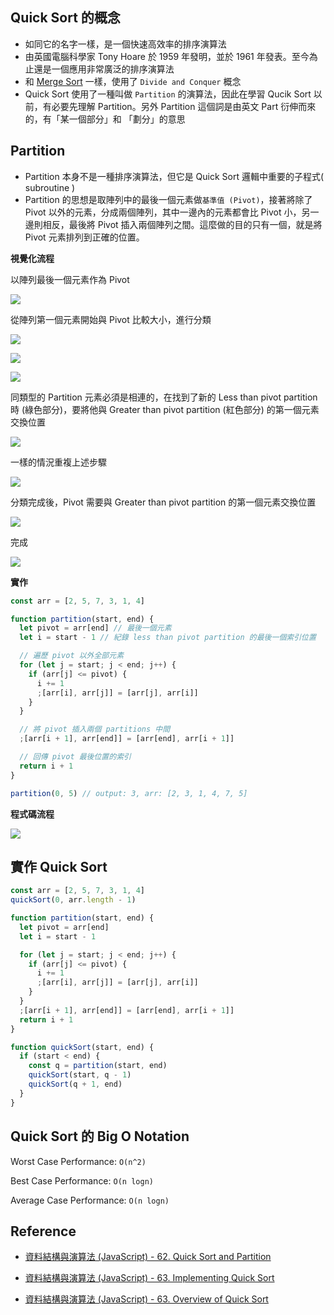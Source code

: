 ## Quick Sort 的概念

- 如同它的名字一樣，是一個快速高效率的排序演算法
- 由英國電腦科學家 Tony Hoare 於 1959 年發明，並於 1961 年發表。至今為止還是一個應用非常廣泛的排序演算法
- 和 [Merge Sort](https://github.com/dylan237/algorithms/blob/master/04_sorting-algorithms-II/01_merge-sort/README.md) 一樣，使用了 `Divide and Conquer` 概念
- Quick Sort 使用了一種叫做 `Partition` 的演算法，因此在學習 Qucik Sort 以前，有必要先理解 Partition。另外 Partition 這個詞是由英文 Part 衍伸而來的，有「某一個部分」和 「劃分」的意思

## Partition

- Partition 本身不是一種排序演算法，但它是 Quick Sort 邏輯中重要的子程式( subroutine )
- Partition 的思想是取陣列中的最後一個元素做`基準值 (Pivot)`，接著將除了 Pivot 以外的元素，分成兩個陣列，其中一邊內的元素都會比 Pivot 小，另一邊則相反，最後將 Pivot 插入兩個陣列之間。這麼做的目的只有一個，就是將 Pivot 元素排列到正確的位置。

**視覺化流程**

以陣列最後一個元素作為 Pivot

![](../../images/partition/1.jpg)

從陣列第一個元素開始與 Pivot 比較大小，進行分類

![](../../images/partition/2.jpg)

![](../../images/partition/3.jpg)

![](../../images/partition/4.jpg)

同類型的 Partition 元素必須是相連的，在找到了新的 Less than pivot partition 時 (綠色部分)，要將他與 Greater than pivot partition (紅色部分) 的第一個元素交換位置

![](../../images/partition/5.jpg)

一樣的情況重複上述步驟

![](../../images/partition/6.jpg)

分類完成後，Pivot 需要與 Greater than pivot partition 的第一個元素交換位置

![](../../images/partition/7.jpg)

完成

![](../../images/partition/8.jpg)

**實作**

```js
const arr = [2, 5, 7, 3, 1, 4]

function partition(start, end) {
  let pivot = arr[end] // 最後一個元素
  let i = start - 1 // 紀錄 less than pivot partition 的最後一個索引位置

  // 遍歷 pivot 以外全部元素
  for (let j = start; j < end; j++) {
    if (arr[j] <= pivot) {
      i += 1
      ;[arr[i], arr[j]] = [arr[j], arr[i]]
    }
  }

  // 將 pivot 插入兩個 partitions 中間
  ;[arr[i + 1], arr[end]] = [arr[end], arr[i + 1]]

  // 回傳 pivot 最後位置的索引
  return i + 1
}

partition(0, 5) // output: 3, arr: [2, 3, 1, 4, 7, 5]
```

**程式碼流程**

![](../../images/partition/partition-process.png)

## 實作 Quick Sort

```js
const arr = [2, 5, 7, 3, 1, 4]
quickSort(0, arr.length - 1)

function partition(start, end) {
  let pivot = arr[end]
  let i = start - 1

  for (let j = start; j < end; j++) {
    if (arr[j] <= pivot) {
      i += 1
      ;[arr[i], arr[j]] = [arr[j], arr[i]]
    }
  }
  ;[arr[i + 1], arr[end]] = [arr[end], arr[i + 1]]
  return i + 1
}

function quickSort(start, end) {
  if (start < end) {
    const q = partition(start, end)
    quickSort(start, q - 1)
    quickSort(q + 1, end)
  }
}
```

## Quick Sort 的 Big O Notation

Worst Case Performance: `O(n^2)`

Best Case Performance: `O(n logn)`

Average Case Performance: `O(n logn)`

## Reference

- [資料結構與演算法 (JavaScript) - 62. Quick Sort and Partition](https://www.udemy.com/course/algorithm-data-structure/learn/lecture/25271254)

- [資料結構與演算法 (JavaScript) - 63. Implementing Quick Sort](https://www.udemy.com/course/algorithm-data-structure/learn/lecture/25271310)

- [資料結構與演算法 (JavaScript) - 63. Overview of Quick Sort](https://www.udemy.com/course/algorithm-data-structure/learn/lecture/25271492)

